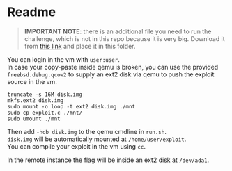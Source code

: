 # Readme

> **IMPORTANT NOTE**: there is an additional file you need to run the challenge, which is not in this repo because it is very big. Download it from [this link](https://cloud.cybersecnatlab.it/s/gQFbxWwFNokEaYJ) and place it in this folder.

You can login in the vm with `user:user`.  
In case your copy-paste inside qemu is broken, you can use the provided `freebsd.debug.qcow2` to supply an ext2 disk via qemu to push the exploit source in the vm.  
```
truncate -s 16M disk.img
mkfs.ext2 disk.img
sudo mount -o loop -t ext2 disk.img ./mnt
sudo cp exploit.c ./mnt/
sudo umount ./mnt
```
Then add `-hdb disk.img` to the qemu cmdline in `run.sh`.  
`disk.img` will be automatically mounted at `/home/user/exploit`.  
You can compile your exploit in the vm using `cc`.  

In the remote instance the flag will be inside an ext2 disk at `/dev/ada1`.